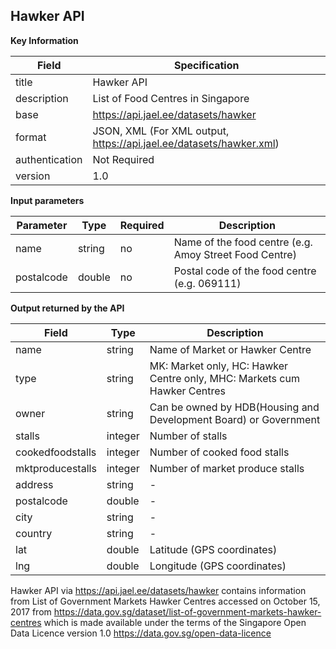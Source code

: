 ## Hawker API

**Key Information**

| Field          | Specification                                                       |
|----------------|---------------------------------------------------------------------|
| title          | Hawker API                                                          |
| description    | List of Food Centres in Singapore                                   |
| base           | https://api.jael.ee/datasets/hawker                                 |
| format         | JSON, XML (For XML output, https://api.jael.ee/datasets/hawker.xml) |
| authentication | Not Required                                                        |
| version        | 1.0                                                                 |


**Input parameters**

| Parameter  | Type   | Required | Description                                            |
|------------|--------|----------|--------------------------------------------------------|
| name       | string | no       | Name of the food centre (e.g. Amoy Street Food Centre) |
| postalcode | double | no       | Postal code of the food centre (e.g. 069111)           |


**Output returned by the API**

| Field            | Type    | Description                                                              |
|------------------|---------|--------------------------------------------------------------------------|
| name             | string  | Name of Market or Hawker Centre                                          |
| type             | string  | MK: Market only, HC: Hawker Centre only, MHC: Markets cum Hawker Centres |
| owner            | string  | Can be owned by HDB(Housing and Development Board) or Government         |
| stalls           | integer | Number of stalls                                                         |
| cookedfoodstalls | integer | Number of cooked food stalls                                             |
| mktproducestalls | integer | Number of market produce stalls                                          |
| address          | string  | -                                                                        |
| postalcode       | double  | -                                                                        |
| city             | string  | -                                                                        |
| country          | string  | -                                                                        |
| lat              | double  | Latitude (GPS coordinates)                                               |
| lng              | double  | Longitude (GPS coordinates)                                              |

Hawker API via https://api.jael.ee/datasets/hawker contains information from List of Government Markets Hawker Centres accessed on October 15, 2017 from https://data.gov.sg/dataset/list-of-government-markets-hawker-centres which is made available under the terms of the Singapore Open Data Licence version 1.0 https://data.gov.sg/open-data-licence
